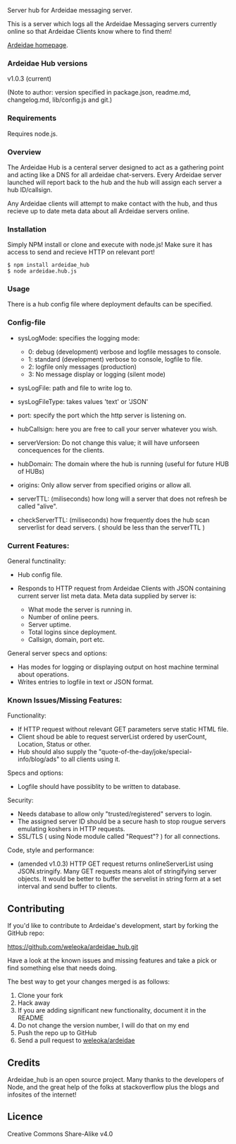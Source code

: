 
Server hub for Ardeidae messaging server.

This is a server which logs all the Ardeidae Messaging servers currently online so that Ardeidae Clients know where to find them!

[Ardeidae homepage](http://www.student.bth.se/~kawe14/javascript/kmom10/webroot/index.php).



### Ardeidae Hub versions
v1.0.3 (current)

(Note to author: version specified in package.json, readme.md, changelog.md, lib/config.js and git.)



### Requirements
Requires node.js.



### Overview
The Ardeidae Hub is a centeral server designed to act as a gathering point and acting like a DNS for all ardeidae chat-servers. Every Ardeidae server launched will report back to the hub and the hub will assign each server a hub ID/callsign.

Any Ardeidae clients will attempt to make contact with the hub, and thus recieve up to date meta data about all Ardeidae servers online.



### Installation
Simply NPM install or clone and execute with node.js! Make sure it has access to send and recieve HTTP on relevant port!

	$ npm install ardeidae_hub
	$ node ardeidae.hub.js




### Usage
There is a hub config file where deployment defaults can be specified.



### Config-file
* sysLogMode: specifies the logging mode:

	- 0: debug (development) verbose and logfile messages to console.
	- 1: standard (development) verbose to console, logfile to file.
	- 2: logfile only messages (production)
	- 3: No message display or logging (silent mode)

* sysLogFile: path and file to write log to.
* sysLogFileType: takes values 'text' or 'JSON'
* port: specify the port which the http server is listening on.
* hubCallsign: here you are free to call your server whatever you wish.
* serverVersion: Do not change this value; it will have unforseen concequences for the clients.
* hubDomain: The domain where the hub is running (useful for future HUB of HUBs)
* origins: Only allow server from specified origins or allow all.
* serverTTL: (miliseconds) how long will a server that does not refresh be called "alive".
* checkServerTTL: (miliseconds) how frequently does the hub scan serverlist for dead servers. ( should be less than the serverTTL )


### Current Features:
General functinality:

* Hub config file.
* Responds to HTTP request from Ardeidae Clients with JSON containing current server list meta data.
	Meta data supplied by server is:

	- What mode the server is running in.
	- Number of online peers.
	- Server uptime.
	- Total logins since deployment.
	- Callsign, domain, port etc.

General server specs and options:

* Has modes for logging or displaying output on host machine terminal about operations.
* Writes entries to logfile in text or JSON format.



### Known Issues/Missing Features:
Functionality:

* If HTTP request without relevant GET parameters serve static HTML file.
* Client shoud be able to request serverList ordered by userCount, Location, Status or other.
* Hub should also supply the "quote-of-the-day/joke/special-info/blog/ads" to all clients using it.


Specs and options:

* Logfile should have possiblity to be written to database.

Security:

* Needs database to allow only "trusted/registered" servers to login.
* The assigned server ID should be a secure hash to stop rougue servers emulating koshers in HTTP requests.
* SSL/TLS ( using Node module called "Request"? ) for all connections.


Code, style and performance:

* (amended v1.0.3) HTTP GET request returns onlineServerList using JSON.stringify. Many GET requests means alot of stringifying server objects. It would be better to buffer the servelist in string form at a set interval and send buffer to clients.



## Contributing
If you'd like to contribute to Ardeidae's development, start by forking the GitHub repo:

https://github.com/weleoka/ardeidae_hub.git

Have a look at the known issues and missing features and take a pick or find something else that needs doing.

The best way to get your changes merged is as follows:

1. Clone your fork
2. Hack away
3. If you are adding significant new functionality, document it in the README
4. Do not change the version number, I will do that on my end
5. Push the repo up to GitHub
6. Send a pull request to [weleoka/ardeidae](https://github.com/weleoka/ardeidae_hub)



## Credits
Ardeidae_hub is an open source project. Many thanks to the developers of Node, and the great help of the folks at stackoverflow plus the blogs and infosites of the internet!



## Licence
Creative Commons Share-Alike v4.0





